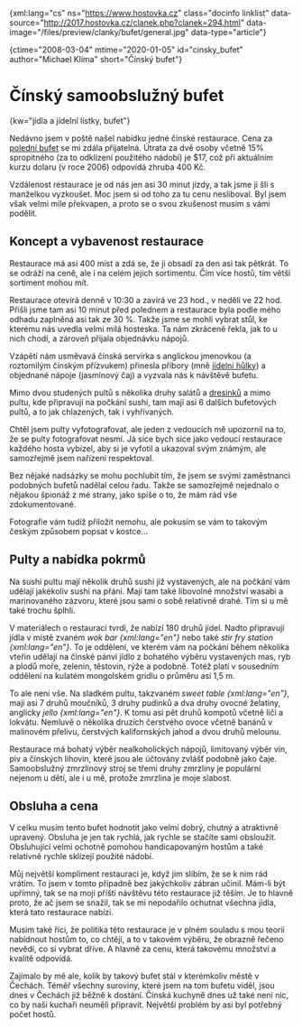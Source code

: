 {xml:lang="cs" ns="https://www.hostovka.cz" class="docinfo linklist" data-source="http://2017.hostovka.cz/clanek.php?clanek=294.html" data-image="/files/preview/clanky/bufet/general.jpg" data-type="article"}

{ctime="2008-03-04" mtime="2020-01-05" id="cinsky_bufet" author="Michael Klíma" short="Čínský bufet"}

# Čínský samoobslužný bufet

{kw="jídla a jídelní lístky, bufet"}

Nedávno jsem v poště našel nabídku jedné čínské restaurace. Cena za [polední bufet][1] se mi zdála přijatelná. Útrata za dvě osoby včetně 15% spropitného (za to odklízení použitého nádobí) je $17, což při aktuálním kurzu dolaru (v roce 2006) odpovídá zhruba 400 Kč.

Vzdálenost restaurace je od nás jen asi 30 minut jízdy, a tak jsme ji šli s manželkou vyzkoušet. Moc jsem si od toho za tu cenu nesliboval. Byl jsem však velmi mile překvapen, a proto se o svou zkušenost musím s vámi podělit.

## Koncept a vybavenost restaurace

Restaurace má asi 400 míst a zdá se, že ji obsadí za den asi tak pětkrát. To se odráží na ceně, ale i na celém jejich sortimentu. Čím více hostů, tím větší sortiment mohou mít.

Restaurace otevírá denně v 10:30 a zavírá ve 23 hod., v neděli ve 22 hod. Přišli jsme tam asi 10 minut před polednem a restaurace byla podle mého odhadu zaplněná asi tak ze 30 %. Takže jsme se mohli vybrat stůl, ke kterému nás uvedla velmi milá hosteska. Ta nám zkráceně řekla, jak to u nich chodí, a zároveň přijala objednávku nápojů.

Vzápětí nám usměvavá čínská servírka s anglickou jmenovkou (a roztomilým čínským přízvukem) přinesla příbory (mně [jídelní hůlky](hulky)) a objednané nápoje (jasmínový čaj) a vyzvala nás k návštěvě bufetu.

Mimo dvou studených pultů s několika druhy salátů a [dresinků](zalivka_dresink#dresinky) a mimo pultu, kde připravují na počkání sushi, tam mají asi 6 dalších bufetových pultů, a to jak chlazených, tak i vyhřívaných.

Chtěl jsem pulty vyfotografovat, ale jeden z vedoucích mě upozornil na to, že se pulty fotografovat nesmí. Já sice bych sice jako vedoucí restaurace každého hosta vybízel, aby si je vyfotil a ukazoval svým známým, ale samozřejmě jsem nařízení respektoval.

Bez nějaké nadsázky se mohu pochlubit tím, že jsem se svými zaměstnanci podobných bufetů nadělal celou řadu. Takže se samozřejmě nejednalo o nějakou špionáž z mé strany, jako spíše o to, že mám rád vše zdokumentované.

Fotografie vám tudíž přiložit nemohu, ale pokusím se vám to takovým českým způsobem popsat v kostce…

## Pulty a nabídka pokrmů

Na sushi pultu mají několik druhů sushi již vystavených, ale na počkání vám udělají jakékoliv sushi na přání. Mají tam také libovolné množství wasabi a marinovaného zázvoru, které jsou sami o sobě relativně drahé. Tím si u mě také trochu šplhli.

V materiálech o restauraci tvrdí, že nabízí 180 druhů jídel. Nadto připravují jídla v místě zvaném _wok bar {xml:lang="en"}_ nebo také _stir fry station {xml:lang="en"}_. To je oddělení, ve kterém vám na počkání během několika vteřin udělají na čínské pánvi jídlo z bohatého výběru vystavených mas, ryb a plodů moře, zelenin, těstovin, rýže a podobně. Totéž platí v sousedním oddělení na kulatém mongolském gridlu o průměru asi 1,5 m.

To ale není vše. Na sladkém pultu, takzvaném _sweet table {xml:lang="en"}_, mají asi 7 druhů moučníků, 3 druhy pudinků a dva druhy ovocné želatiny, anglicky _jello {xml:lang="en"}_. K tomu asi pět druhů kompotů včetně liči a lokvátu. Nemluvě o několika druzích čerstvého ovoce včetně banánů v malinovém přelivu, čerstvých kalifornských jahod a dvou druhů melounu.

Restaurace má bohatý výběr nealkoholických nápojů, limitovaný výběr vín, piv a čínských lihovin, které jsou ale účtovány zvlášť podobně jako čaje. Samoobslužný zmrzlinový stroj se třemi druhy zmrzliny je populární nejenom u dětí, ale i u mě, protože zmrzlina je moje slabost.

## Obsluha a cena

V celku musím tento bufet hodnotit jako velmi dobrý, chutný a atraktivně upravený. Obsluha je jen tak rychlá, jak rychle se stačíte sami obsloužit. Obsluhující velmi ochotně pomohou handicapovaným hostům a také relativně rychle sklízejí použité nádobí.

Můj největší kompliment restauraci je, když jim slíbím, že se k nim rád vrátím. To jsem v tomto případně bez jakýchkoliv zábran učinil. Mám-li být upřímný, tak se na moji příští návštěvu této restaurace již těším. Je to hlavně proto, že ač jsem se snažil, tak se mi nepodařilo ochutnat všechna jídla, která tato restaurace nabízí.

Musím také říci, že politika této restaurace je v plném souladu s mou teorií nabídnout hostům to, co chtějí, a to v takovém výběru, že obrazně řečeno nevědí, co si vybrat dříve. A hlavně za cenu, která takovému množství a kvalitě odpovídá.

Zajímalo by mě ale, kolik by takový bufet stál v kterémkoliv městě v Čechách. Téměř všechny suroviny, které jsem na tom bufetu viděl, jsou dnes v Čechách již běžně k dostání. Čínská kuchyně dnes už také není nic, co by naši kuchaři neuměli připravit. Největší problém by asi byl potřebný počet hostů.

 [1]: /bufet#samoobsluzna_restaurace


